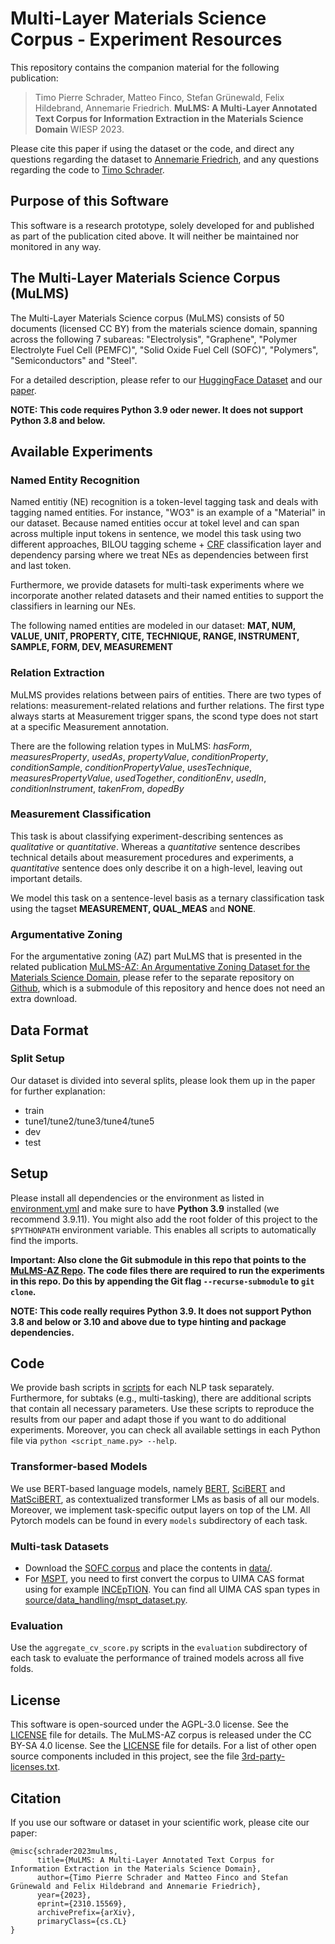 # Multi-Layer Materials Science Corpus - Experiment Resources

This repository contains the companion material for the following publication:

> Timo Pierre Schrader, Matteo Finco, Stefan Grünewald, Felix Hildebrand, Annemarie Friedrich. **MuLMS: A Multi-Layer Annotated Text Corpus for Information Extraction in the Materials Science Domain** WIESP 2023.

Please cite this paper if using the dataset or the code, and direct any questions regarding the dataset
to [Annemarie Friedrich](mailto:annemarie.friedrich@uni-a.de), and any questions regarding the code to
[Timo Schrader](mailto:timo.schrader@de.bosch.com).

## Purpose of this Software

This software is a research prototype, solely developed for and published as
part of the publication cited above. It will neither be maintained nor monitored in any way.

## The Multi-Layer Materials Science Corpus (MuLMS)

The Multi-Layer Materials Science corpus (MuLMS) consists of 50 documents (licensed CC BY) from the materials science domain, spanning across the following 7 subareas: "Electrolysis", "Graphene", "Polymer Electrolyte Fuel Cell (PEMFC)", "Solid Oxide Fuel Cell (SOFC)", "Polymers", "Semiconductors" and "Steel".

For a detailed description, please refer to our [HuggingFace Dataset](https://huggingface.co/datasets/timo-pierre-schrader/MuLMS) and our [paper](https://arxiv.org/abs/2310.15569).

**NOTE: This code requires Python 3.9 oder newer. It does **not** support Python 3.8 and below.**

## Available Experiments

### Named Entity Recognition

Named entitiy (NE) recognition is a token-level tagging task and deals with tagging named entities. For instance, "WO3" is an example of a "Material" in our dataset. Because named entities occur at tokel level and can span across multiple input tokens in sentence, we model this task using two different approaches, BILOU tagging scheme + [CRF](https://en.wikipedia.org/wiki/Conditional_random_field) classification layer and dependency parsing where we treat NEs as dependencies between first and last token.

Furthermore, we provide datasets for multi-task experiments where we incorporate another related datasets and their named entities to support the classifiers in learning our NEs.

The following named entities are modeled in our dataset: **MAT, NUM, VALUE, UNIT, PROPERTY, CITE, TECHNIQUE, RANGE, INSTRUMENT, SAMPLE, FORM, DEV, MEASUREMENT**

### Relation Extraction

MuLMS provides relations between pairs of entities. There are two types of relations: measurement-related relations and further relations. The first type always starts at Measurement trigger spans, the scond type does not start at a specific Measurement annotation.

There are the following relation types in MuLMS: _hasForm_, _measuresProperty_, _usedAs_, _propertyValue_, _conditionProperty_, _conditionSample_, _conditionPropertyValue_, _usesTechnique_, _measuresPropertyValue_, _usedTogether_, _conditionEnv_, _usedIn_, _conditionInstrument_, _takenFrom_, _dopedBy_

### Measurement Classification

This task is about classifying experiment-describing sentences as _qualitative_ or _quantitative_. Whereas a _quantitative_ sentence describes technical details about measurement procedures and experiments, a _quantitative_ sentence does only describe it on a high-level, leaving out important details.

We model this task on a sentence-level basis as a ternary classification task using the tagset **MEASUREMENT, QUAL_MEAS** and **NONE**.

### Argumentative Zoning
For the argumentative zoning (AZ) part MuLMS that is presented in the related publication [MuLMS-AZ: An Argumentative Zoning Dataset for the Materials Science Domain](https://aclanthology.org/2023.codi-1.1/), please refer to the separate repository on [Github](https://github.com/boschresearch/mulms-az-codi2023), which is a submodule of this repository and hence does not need an extra download.

## Data Format

### Split Setup

Our dataset is divided into several splits, please look them up in the paper for further explanation:

* train
* tune1/tune2/tune3/tune4/tune5
* dev
* test

## Setup

Please install all dependencies or the environment as listed in [environment.yml](environment.yml) and make sure to have **Python 3.9** installed (we recommend 3.9.11). You might also add the root folder of this project to the `$PYTHONPATH` environment variable. This enables all scripts to automatically find the imports.

**Important: Also clone the Git submodule in this repo that points to the [MuLMS-AZ Repo](https://github.com/boschresearch/mulms-az-codi2023). The code files there are required to run the experiments in this repo. Do this by appending the Git flag `--recurse-submodule` to `git clone`.**

**NOTE: This code really requires Python 3.9. It does **not** support Python 3.8 and below or 3.10 and above due to type hinting and package dependencies.**

## Code

We provide bash scripts in [scripts](scripts) for each NLP task separately. Furthermore, for subtaks (e.g., multi-tasking), there are additional scripts that contain all necessary parameters. Use these scripts to reproduce the results from our paper and adapt those if you want to do additional experiments. Moreover, you can check all available settings in each Python file via `python <script_name.py> --help`.

### Transformer-based Models

We use BERT-based language models, namely [BERT](https://huggingface.co/bert-base-uncased), [SciBERT](https://huggingface.co/allenai/scibert_scivocab_uncased) and [MatSciBERT](https://huggingface.co/m3rg-iitd/matscibert), as contextualized transformer LMs as basis of all our models. Moreover, we implement task-specific output layers on top of the LM. All Pytorch models can be found in every `models` subdirectory of each task.

### Multi-task Datasets

* Download the [SOFC corpus](https://github.com/boschresearch/sofc-exp_textmining_resources/tree/master/sofc-exp-corpus) and place the contents in [data/](data/).
* For [MSPT](https://github.com/olivettigroup/annotated-materials-syntheses), you need to first convert the corpus to UIMA CAS format using for example [INCEpTION](https://inception-project.github.io/). You can find all UIMA CAS span types in [source/data_handling/mspt_dataset.py](source/data_handling/mspt_dataset.py).

### Evaluation

Use the `aggregate_cv_score.py` scripts in the `evaluation` subdirectory of each task to evaluate the performance of trained models across all five folds.

## License

This software is open-sourced under the AGPL-3.0 license. See the
[LICENSE](LICENSE) file for details.
The MuLMS-AZ corpus is released under the CC BY-SA 4.0 license. See the [LICENSE](data/mulms_corpus/LICENSE) file for details.
For a list of other open source components included in this project, see the
file [3rd-party-licenses.txt](3rd-party-licenses.txt).

## Citation

If you use our software or dataset in your scientific work, please cite our paper:

```
@misc{schrader2023mulms,
      title={MuLMS: A Multi-Layer Annotated Text Corpus for Information Extraction in the Materials Science Domain},
      author={Timo Pierre Schrader and Matteo Finco and Stefan Grünewald and Felix Hildebrand and Annemarie Friedrich},
      year={2023},
      eprint={2310.15569},
      archivePrefix={arXiv},
      primaryClass={cs.CL}
}
```
